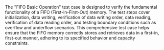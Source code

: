 The "FIFO Basic Operation" test case is designed to verify the fundamental functionality of a FIFO (First-In-First-Out) memory. The test steps cover initialization, data writing, verification of data writing order, data reading, verification of data reading order, and testing boundary conditions such as overflow and underflow scenarios. This comprehensive test case helps ensure that the FIFO memory correctly stores and retrieves data in a first-in, first-out manner, adhering to its specified behavior and capacity constraints.
